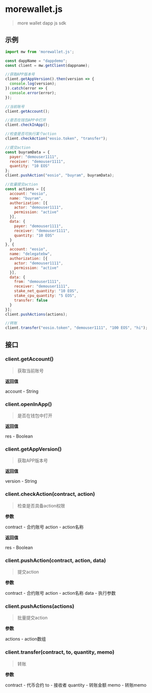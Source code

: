 # morewallet.js

> more wallet dapp js sdk

## 示例
```javascript
import mw from 'morewallet.js';

const dappName = "dappdemo";
const client = mw.getClient(dappname);

//获取APP版本号
client.getAppVersion().then(version => {
  console.log(version);
}).catch(error => {
  console.error(error);
});

//当前账号
client.getAccount();

//是否在钱包APP中打开
client.checkInApp();

//检查是否可执行某个action
client.checkAction("eosio.token", "transfer");

//提交action
const buyramData = {
  payer: "demouser1111",
  receiver: "demouser1111",
  quantity: "10 EOS"
};
client.pushAction("eosio", "buyram", buyramData);

//批量提交action
const actions = [{
  account: "eosio",
  name: "buyram",
  authorization: [{
    actor: "demouser1111",
    permission: "active"
  }],
  data: {
    payer: "demouser1111",
    receiver: "demouser1111",
    quantity: "10 EOS"
  }
}, {
  account: "eosio",
  name: "delegatebw",
  authorization: [{
    actor: "demouser1111",
    permission: "active"
  }],
  data: {
    from: "demouser1111",
    receiver: "demouser1111",
    stake_net_quantity: "10 EOS",
    stake_cpu_quantity: "5 EOS",
    transfer: false
  }
}];
client.pushActions(actions);

//转账
client.transfer("eosio.token", "demouser1111", "100 EOS", "hi");
```

## 接口

### client.getAccount()

> 获取当前账号

**返回值**

account - String

### client.openInApp()

> 是否在钱包中打开

**返回值**

res - Boolean

### client.getAppVersion()

> 获取APP版本号

**返回值**

version - String

### client.checkAction(contract, action)

> 检查是否具备action权限

**参数**

contract - 合约账号
action - action名称

**返回值**

res - Boolean

### client.pushAction(contract, action, data)

> 提交action

**参数**

contract - 合约账号
action - action名称
data - 执行参数

### client.pushActions(actions)

> 批量提交action

**参数**

actions - action数组

### client.transfer(contract, to, quantity, memo)

> 转账

**参数**

contract - 代币合约
to - 接收者
quantity - 转账金额
memo - 转账memo
